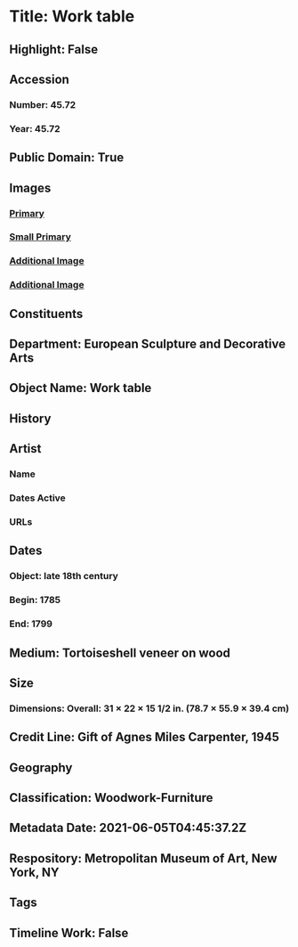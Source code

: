 # Title: Work table
## Highlight: False
## Accession
### Number: 45.72
### Year: 45.72
## Public Domain: True
## Images
### [Primary](https://images.metmuseum.org/CRDImages/es/original/DP-14204-035.jpg)
### [Small Primary](https://images.metmuseum.org/CRDImages/es/web-large/DP-14204-035.jpg)
### [Additional Image](https://images.metmuseum.org/CRDImages/es/original/DP-14204-036.jpg)
### [Additional Image](https://images.metmuseum.org/CRDImages/es/original/DP-14204-320.jpg)
## Constituents
## Department: European Sculpture and Decorative Arts
## Object Name: Work table
## History
## Artist
### Name
### Dates Active
### URLs
## Dates
### Object: late 18th century
### Begin: 1785
### End: 1799
## Medium: Tortoiseshell veneer on wood
## Size
### Dimensions: Overall: 31 × 22 × 15 1/2 in. (78.7 × 55.9 × 39.4 cm)
## Credit Line: Gift of Agnes Miles Carpenter, 1945
## Geography
## Classification: Woodwork-Furniture
## Metadata Date: 2021-06-05T04:45:37.2Z
## Respository: Metropolitan Museum of Art, New York, NY
## Tags
## Timeline Work: False